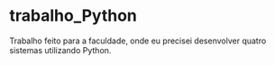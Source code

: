 # trabalho_Python
Trabalho feito para a faculdade, onde eu precisei desenvolver quatro sistemas utilizando Python.
